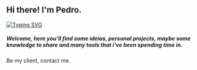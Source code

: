 ## Hi there! I'm Pedro.
[![Typing SVG](https://readme-typing-svg.demolab.com?font=Montserrat&weight=100&size=26&duration=4200&pause=420&color=F7B771&width=435&lines=Creative+Developer+;New+Media+Artist)](https://git.io/typing-svg)
##### Welcome, here you'll find some ideias, personal projects, maybe some knowledge to share and many tools that i've been spending time in.

Be my client, contact me.
<a href="https://pedro.art.br/"></a>

<!--
<a href="https://www.linkedin.com/in/pedro-rocha-martin/">
  <img align="left" alt="Pedro Rocha's LinkedIn" width="22px" src="https://raw.githubusercontent.com/peterthehan/peterthehan/master/assets/linkedin.svg" />
</a>



- 🔭 I’m currently working on ...
- 🌱 I’m currently learning ...
- 👯 I’m looking to collaborate on ...
- 🤔 I’m looking for help with ...
- 💬 Ask me about ...
- 📫 How to reach me: ...
- 😄 Pronouns: ...
- ⚡ Fun fact: ... 


[![Top Langs](https://github-readme-stats.vercel.app/api/top-langs/?username=rochasdemarte&layout=compact)](https://github.com/rochasdemarte)

![Anurag's GitHub stats](https://github-readme-stats.vercel.app/api?username=rochasdemarte&theme=dark&show_icons=true&count_private=true)

-->
